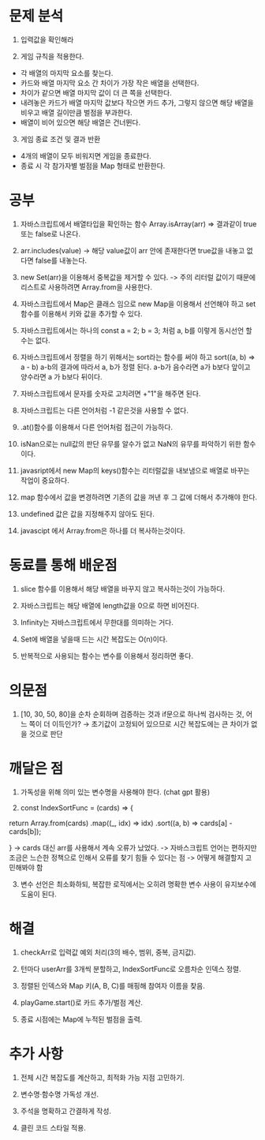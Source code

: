 # 문제 분석

1. 입력값을 확인해라 

2. 게임 규칙을 적용한다.

  - 각 배열의 마지막 요소를 찾는다.
  - 카드와 배열 마지막 요소 간 차이가 가장 작은 배열을 선택한다.
  - 차이가 같으면 배열 마지막 값이 더 큰 쪽을 선택한다.
  - 내려놓은 카드가 배열 마지막 값보다 작으면 카드 추가, 그렇지 않으면 해당 배열을 비우고 배열 길이만큼 벌점을 부과한다.
  - 배열이 비어 있으면 해당 배열은 건너뛴다.

3. 게임 종료 조건 및 결과 반환
  - 4개의 배열이 모두 비워지면 게임을 종료한다.
  - 종료 시 각 참가자별 벌점을 Map 형태로 반환한다.

# 공부

1. 자바스크립트에서 배열타입을 확인하는 함수
Array.isArray(arr) => 결과같이 true 또는 false로 나온다.

2. arr.includes(value)
-> 해당 value값이 arr 안에 존재한다면 true값을 내놓고 없다면 false를 내놓는다.

3. new Set(arr)을 이용해서 중복값을 제거할 수 있다.
-> 주의 리터럴 값이기 때문에 리스트로 사용하려면 Array.from을 사용한다.

4. 자바스크립트에서 Map은 클래스 임으로 new Map을 이용해서 선언해야 하고 set함수를 이용해서 키와 값을 추가할 수 있다.

5. 자바스크립트에서는 하나의 const a = 2; b = 3; 처럼 a, b를 이렇게 동시선언 할 수는 없다.

6. 자바스크립트에서 정렬을 하기 위해서는 sort라는 함수를 써야 하고 sort((a, b) => a - b) a-b의 결과에 따라서 a, b가 정렬 
된다. a-b가 음수라면 a가 b보다 앞이고 양수라면 a 가 b보다 뒤이다. 

7. 자바스크립트에서 문자를 숫자로 고치려면 +"1"을 해주면 된다.

8. 자바스크립트는 다른 언어처럼 -1 같은것을 사용할 수 없다.

9. .at()함수를 이용해서 다른 언어처럼 접근이 가능하다. 

10. isNan으로는 null값의 판단 유무를 알수가 없고 NaN의 유무를 파악하기 위한 함수이다.

11. javasript에서 new Map의 keys()함수는 리터럴값을 내보냄으로 배열로 바꾸는 작업이 중요하다.

12. map 함수에서 값을 변경하려면 기존의 값을 꺼낸 후 그 값에 더해서 추가해야 한다.

13. undefined 값은 값을 지정해주지 않아도 된다.

14. javascipt 에서 Array.from은 하나를 더 복사하는것이다.

# 동료를 통해 배운점

1. slice 함수를 이용해서 해당 배열을 바꾸지 않고 복사하는것이 가능하다.

2. 자바스크립트는 해당 배열에 length값을 0으로 하면 비어진다.

3. Infinity는 자바스크립트에서 무한대를 의미하는 거다.

4. Set에 배열을 넣을때 드는 시간 복잡도는 O(n)이다. 

5. 반복적으로 사용되는 함수는 변수를 이용해서 정리하면 좋다.

# 의문점 

1. [10, 30, 50, 80]을 순차 순회하며 검증하는 것과 if문으로 하나씩 검사하는 것, 어느 쪽이 더 이득인가?
  → 초기값이 고정되어 있으므로 시간 복잡도에는 큰 차이가 없을 것으로 판단


# 깨달은 점
1. 가독성을 위해 의미 있는 변수명을 사용해야 한다. (chat gpt 활용)

2. const IndexSortFunc = (cards) => {

  return Array.from(cards)
  .map((_, idx) => idx)
  .sort((a, b) => cards[a] - cards[b]);

} -> cards 대신 arr를 사용해서 계속 오류가 났었다.
-> 자바스크립트 언어는 편하지만 조금은 느슨한 정책으로 인해서 오류를 찾기 힘들 수 있다는 점 
-> 어떻게 해결할지 고민해봐야 함 

3. 변수 선언은 최소화하되, 복잡한 로직에서는 오히려 명확한 변수 사용이 유지보수에 도움이 된다.

# 해결 

1. checkArr로 입력값 예외 처리(3의 배수, 범위, 중복, 금지값).

2. 턴마다 userArr를 3개씩 분할하고, IndexSortFunc로 오름차순 인덱스 정렬.

3. 정렬된 인덱스와 Map 키(A, B, C)를 매핑해 참여자 이름을 찾음.

4. playGame.start()로 카드 추가/벌점 계산.

5. 종료 시점에는 Map에 누적된 벌점을 출력.

# 추가 사항 

1. 전체 시간 복잡도를 계산하고, 최적화 가능 지점 고민하기.

2. 변수명·함수명 가독성 개선.

3. 주석을 명확하고 간결하게 작성.

4. 클린 코드 스타일 적용.